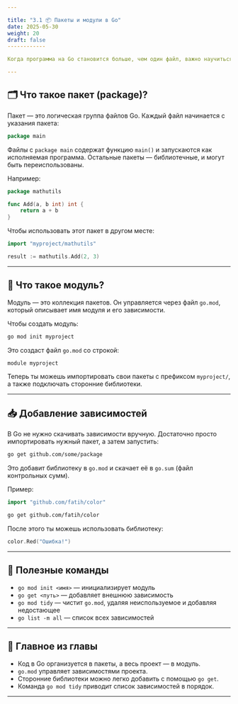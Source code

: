 ```yaml
---

title: "3.1 📦 Пакеты и модули в Go"
date: 2025-05-30
weight: 20
draft: false
------------

Когда программа на Go становится больше, чем один файл, важно научиться организовывать код. В Go это делается с помощью **пакетов** и **модулей**.

---
```


## 🗂 Что такое пакет (package)?

Пакет — это логическая группа файлов Go. Каждый файл начинается с указания пакета:

```go
package main
```

Файлы с `package main` содержат функцию `main()` и запускаются как исполняемая программа. Остальные пакеты — библиотечные, и могут быть переиспользованы.

Например:

```go
package mathutils

func Add(a, b int) int {
    return a + b
}
```

Чтобы использовать этот пакет в другом месте:

```go
import "myproject/mathutils"

result := mathutils.Add(2, 3)
```

---

## 🧱 Что такое модуль?

Модуль — это коллекция пакетов. Он управляется через файл `go.mod`, который описывает имя модуля и его зависимости.

Чтобы создать модуль:

```bash
go mod init myproject
```

Это создаст файл `go.mod` со строкой:

```
module myproject
```

Теперь ты можешь импортировать свои пакеты с префиксом `myproject/`, а также подключать сторонние библиотеки.

---

## 📥 Добавление зависимостей

В Go не нужно скачивать зависимости вручную. Достаточно просто импортировать нужный пакет, а затем запустить:

```bash
go get github.com/some/package
```

Это добавит библиотеку в `go.mod` и скачает её в `go.sum` (файл контрольных сумм).

Пример:

```go
import "github.com/fatih/color"
```

```bash
go get github.com/fatih/color
```

После этого ты можешь использовать библиотеку:

```go
color.Red("Ошибка!")
```

---

## 🧹 Полезные команды

* `go mod init <имя>` — инициализирует модуль
* `go get <путь>` — добавляет внешнюю зависимость
* `go mod tidy` — чистит `go.mod`, удаляя неиспользуемое и добавляя недостающее
* `go list -m all` — список всех зависимостей

---

## 📌 Главное из главы

* Код в Go организуется в пакеты, а весь проект — в модуль.
* `go.mod` управляет зависимостями проекта.
* Сторонние библиотеки можно легко добавить с помощью `go get`.
* Команда `go mod tidy` приводит список зависимостей в порядок.

---